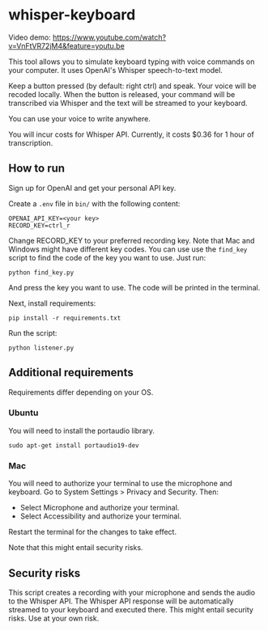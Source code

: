 # whisper-keyboard

Video demo: https://www.youtube.com/watch?v=VnFtVR72jM4&feature=youtu.be

This tool allows you to simulate keyboard typing with voice commands on your computer. It uses OpenAI's Whisper speech-to-text model. 

Keep a button pressed (by default: right ctrl) and speak. Your voice will be recoded locally. When the button is released, your command will be transcribed via Whisper and the text will be streamed to your keyboard.

You can use your voice to write anywhere. 

You will incur costs for Whisper API. Currently, it costs $0.36 for 1 hour of transcription.

## How to run 

Sign up for OpenAI and get your personal API key. 

Create a `.env` file in `bin/` with the following content:

```
OPENAI_API_KEY=<your key>
RECORD_KEY=ctrl_r
```

Change RECORD_KEY to your preferred recording key. Note that Mac and Windows might have different key codes. You can use use the `find_key` script to find the code of the key you want to use. Just run:

```shell
python find_key.py
```

And press the key you want to use. The code will be printed in the terminal.

Next, install requirements:

```shell
pip install -r requirements.txt
```

Run the script:

```shell
python listener.py
```

## Additional requirements

Requirements differ depending on your OS.

### Ubuntu

You will need to install the portaudio library. 

```shell
sudo apt-get install portaudio19-dev 
```

### Mac
You will need to authorize your terminal to use the microphone and keyboard. Go to System Settings > Privacy and Security. Then: 
* Select Microphone and authorize your terminal.
* Select Accessibility and authorize your terminal.

Restart the terminal for the changes to take effect. 

Note that this might entail security risks.

## Security risks

This script creates a recording with your microphone and sends the audio to the Whisper API. The Whisper API response will be automatically streamed to your keyboard and executed there. This might entail security risks. Use at your own risk. 